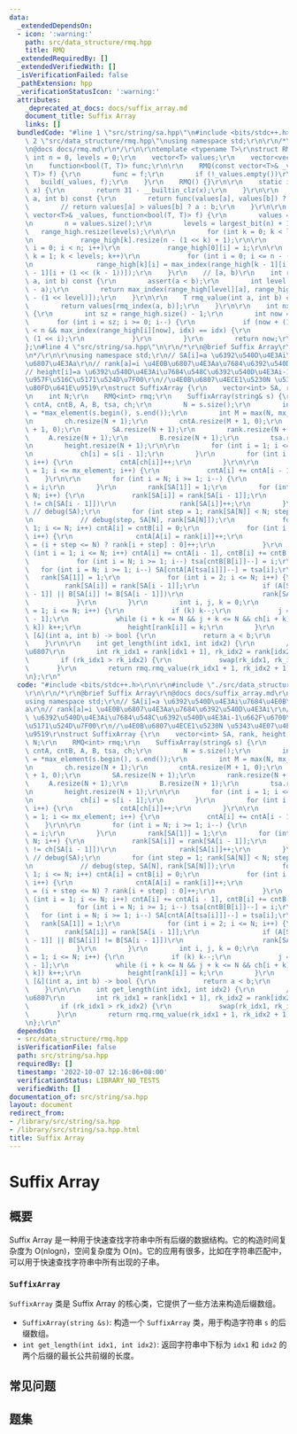 ```yaml
---
data:
  _extendedDependsOn:
  - icon: ':warning:'
    path: src/data_structure/rmq.hpp
    title: RMQ
  _extendedRequiredBy: []
  _extendedVerifiedWith: []
  _isVerificationFailed: false
  _pathExtension: hpp
  _verificationStatusIcon: ':warning:'
  attributes:
    _deprecated_at_docs: docs/suffix_array.md
    document_title: Suffix Array
    links: []
  bundledCode: "#line 1 \"src/string/sa.hpp\"\n#include <bits/stdc++.h>\r\n\r\n#line\
    \ 2 \"src/data_structure/rmq.hpp\"\nusing namespace std;\r\n\r\n/*\r\n@brief RMQ\r\
    \n@docs docs/rmq.md\r\n*/\r\n\r\ntemplate <typename T>\r\nstruct RMQ {\r\n   \
    \ int n = 0, levels = 0;\r\n    vector<T> values;\r\n    vector<vector<int>> range_high;\r\
    \n    function<bool(T, T)> func;\r\n\r\n    RMQ(const vector<T>& _values, function<bool(T,\
    \ T)> f) {\r\n        func = f;\r\n        if (!_values.empty())\r\n         \
    \   build(_values, f);\r\n    }\r\n    RMQ() {}\r\n\r\n    static int largest_bit(int\
    \ x) {\r\n        return 31 - __builtin_clz(x);\r\n    }\r\n\r\n    int max_index(int\
    \ a, int b) const {\r\n        return func(values[a], values[b]) ? a : b;\r\n\
    \        // return values[a] > values[b] ? a : b;\r\n    }\r\n\r\n    void build(const\
    \ vector<T>& _values, function<bool(T, T)> f) {\r\n        values = _values;\r\
    \n        n = values.size();\r\n        levels = largest_bit(n) + 1;\r\n     \
    \   range_high.resize(levels);\r\n\r\n        for (int k = 0; k < levels; k++)\r\
    \n            range_high[k].resize(n - (1 << k) + 1);\r\n\r\n        for (int\
    \ i = 0; i < n; i++)\r\n            range_high[0][i] = i;\r\n\r\n        for (int\
    \ k = 1; k < levels; k++)\r\n            for (int i = 0; i <= n - (1 << k); i++)\r\
    \n                range_high[k][i] = max_index(range_high[k - 1][i], range_high[k\
    \ - 1][i + (1 << (k - 1))]);\r\n    }\r\n    // [a, b)\r\n    int rmq_index(int\
    \ a, int b) const {\r\n        assert(a < b);\r\n        int level = largest_bit(b\
    \ - a);\r\n        return max_index(range_high[level][a], range_high[level][b\
    \ - (1 << level)]);\r\n    }\r\n\r\n    T rmq_value(int a, int b) const {\r\n\
    \        return values[rmq_index(a, b)];\r\n    }\r\n\r\n    int nxt_idx(int idx)\
    \ {\r\n        int sz = range_high.size() - 1;\r\n        int now = idx;\r\n \
    \       for (int i = sz; i >= 0; i--) {\r\n            if (now + (1 << i) - 1\
    \ < n && max_index(range_high[i][now], idx) == idx) {\r\n                now +=\
    \ (1 << i);\r\n            }\r\n        }\r\n        return now;\r\n    }\r\n\
    };\n#line 4 \"src/string/sa.hpp\"\n\r\n/*\r\n@brief Suffix Array\r\n@docs docs/suffix_array.md\r\
    \n*/\r\n\r\nusing namespace std;\r\n// SA[i]=a \u6392\u540D\u4E3Ai\u7684\u4E0B\
    \u6807\u4E3Aa\r\n// rank[a]=i \u4E0B\u6807\u4E3Aa\u7684\u6392\u540D\u4E3Ai\r\n\
    // height[i]=a \u6392\u540D\u4E3Ai\u7684\u548C\u6392\u540D\u4E3Ai-1\u662F\u6700\
    \u957F\u516C\u5171\u524D\u7F00\r\n//\u4E0B\u6807\u4ECE1\u5230N \u5343\u4E07\u4E0D\
    \u80FD\u641E\u9519\r\nstruct SuffixArray {\r\n    vector<int> SA, rank, height;\r\
    \n    int N;\r\n    RMQ<int> rmq;\r\n    SuffixArray(string& s) {\r\n        vector<int>\
    \ cntA, cntB, A, B, tsa, ch;\r\n        N = s.size();\r\n        int mx_element\
    \ = *max_element(s.begin(), s.end());\r\n        int M = max(N, mx_element);\r\
    \n        ch.resize(N + 1);\r\n        cntA.resize(M + 1, 0);\r\n        cntB.resize(N\
    \ + 1, 0);\r\n        SA.resize(N + 1);\r\n        rank.resize(N + 1);\r\n   \
    \     A.resize(N + 1);\r\n        B.resize(N + 1);\r\n        tsa.resize(N + 1);\r\
    \n        height.resize(N + 1);\r\n\r\n        for (int i = 1; i <= N; i++) {\r\
    \n            ch[i] = s[i - 1];\r\n        }\r\n        for (int i = 1; i <= N;\
    \ i++) {\r\n            cntA[ch[i]]++;\r\n        }\r\n\r\n        for (int i\
    \ = 1; i <= mx_element; i++) {\r\n            cntA[i] += cntA[i - 1];\r\n    \
    \    }\r\n\r\n        for (int i = N; i >= 1; i--) {\r\n            SA[cntA[ch[i]]--]\
    \ = i;\r\n        }\r\n        rank[SA[1]] = 1;\r\n        for (int i = 2; i <=\
    \ N; i++) {\r\n            rank[SA[i]] = rank[SA[i - 1]];\r\n            if (ch[SA[i]]\
    \ != ch[SA[i - 1]])\r\n                rank[SA[i]]++;\r\n        }\r\n       \
    \ // debug(SA);\r\n        for (int step = 1; rank[SA[N]] < N; step <<= 1) {\r\
    \n            // debug(step, SA[N], rank[SA[N]]);\r\n            for (int i =\
    \ 1; i <= N; i++) cntA[i] = cntB[i] = 0;\r\n            for (int i = 1; i <= N;\
    \ i++) {\r\n                cntA[A[i] = rank[i]]++;\r\n                cntB[B[i]\
    \ = (i + step <= N) ? rank[i + step] : 0]++;\r\n            }\r\n            for\
    \ (int i = 1; i <= N; i++) cntA[i] += cntA[i - 1], cntB[i] += cntB[i - 1];\r\n\
    \            for (int i = N; i >= 1; i--) tsa[cntB[B[i]]--] = i;\r\n         \
    \   for (int i = N; i >= 1; i--) SA[cntA[A[tsa[i]]]--] = tsa[i];\r\n         \
    \   rank[SA[1]] = 1;\r\n            for (int i = 2; i <= N; i++) {\r\n       \
    \         rank[SA[i]] = rank[SA[i - 1]];\r\n                if (A[SA[i]] != A[SA[i\
    \ - 1]] || B[SA[i]] != B[SA[i - 1]])\r\n                    rank[SA[i]]++;\r\n\
    \            }\r\n        }\r\n        int i, j, k = 0;\r\n        for (int i\
    \ = 1; i <= N; i++) {\r\n            if (k) k--;\r\n            j = SA[rank[i]\
    \ - 1];\r\n            while (i + k <= N && j + k <= N && ch[i + k] == ch[j +\
    \ k]) k++;\r\n            height[rank[i]] = k;\r\n        }\r\n        rmq.build(height,\
    \ [&](int a, int b) -> bool {\r\n            return a < b;\r\n        });\r\n\
    \    }\r\n\r\n    int get_length(int idx1, int idx2) {\r\n        // s \u7684\u4E0B\
    \u6807\r\n        int rk_idx1 = rank[idx1 + 1], rk_idx2 = rank[idx2 + 1];\r\n\
    \        if (rk_idx1 > rk_idx2) {\r\n            swap(rk_idx1, rk_idx2);\r\n \
    \       }\r\n        return rmq.rmq_value(rk_idx1 + 1, rk_idx2 + 1);\r\n    }\r\
    \n};\r\n"
  code: "#include <bits/stdc++.h>\r\n\r\n#include \"./src/data_structure/rmq.hpp\"\
    \r\n\r\n/*\r\n@brief Suffix Array\r\n@docs docs/suffix_array.md\r\n*/\r\n\r\n\
    using namespace std;\r\n// SA[i]=a \u6392\u540D\u4E3Ai\u7684\u4E0B\u6807\u4E3A\
    a\r\n// rank[a]=i \u4E0B\u6807\u4E3Aa\u7684\u6392\u540D\u4E3Ai\r\n// height[i]=a\
    \ \u6392\u540D\u4E3Ai\u7684\u548C\u6392\u540D\u4E3Ai-1\u662F\u6700\u957F\u516C\
    \u5171\u524D\u7F00\r\n//\u4E0B\u6807\u4ECE1\u5230N \u5343\u4E07\u4E0D\u80FD\u641E\
    \u9519\r\nstruct SuffixArray {\r\n    vector<int> SA, rank, height;\r\n    int\
    \ N;\r\n    RMQ<int> rmq;\r\n    SuffixArray(string& s) {\r\n        vector<int>\
    \ cntA, cntB, A, B, tsa, ch;\r\n        N = s.size();\r\n        int mx_element\
    \ = *max_element(s.begin(), s.end());\r\n        int M = max(N, mx_element);\r\
    \n        ch.resize(N + 1);\r\n        cntA.resize(M + 1, 0);\r\n        cntB.resize(N\
    \ + 1, 0);\r\n        SA.resize(N + 1);\r\n        rank.resize(N + 1);\r\n   \
    \     A.resize(N + 1);\r\n        B.resize(N + 1);\r\n        tsa.resize(N + 1);\r\
    \n        height.resize(N + 1);\r\n\r\n        for (int i = 1; i <= N; i++) {\r\
    \n            ch[i] = s[i - 1];\r\n        }\r\n        for (int i = 1; i <= N;\
    \ i++) {\r\n            cntA[ch[i]]++;\r\n        }\r\n\r\n        for (int i\
    \ = 1; i <= mx_element; i++) {\r\n            cntA[i] += cntA[i - 1];\r\n    \
    \    }\r\n\r\n        for (int i = N; i >= 1; i--) {\r\n            SA[cntA[ch[i]]--]\
    \ = i;\r\n        }\r\n        rank[SA[1]] = 1;\r\n        for (int i = 2; i <=\
    \ N; i++) {\r\n            rank[SA[i]] = rank[SA[i - 1]];\r\n            if (ch[SA[i]]\
    \ != ch[SA[i - 1]])\r\n                rank[SA[i]]++;\r\n        }\r\n       \
    \ // debug(SA);\r\n        for (int step = 1; rank[SA[N]] < N; step <<= 1) {\r\
    \n            // debug(step, SA[N], rank[SA[N]]);\r\n            for (int i =\
    \ 1; i <= N; i++) cntA[i] = cntB[i] = 0;\r\n            for (int i = 1; i <= N;\
    \ i++) {\r\n                cntA[A[i] = rank[i]]++;\r\n                cntB[B[i]\
    \ = (i + step <= N) ? rank[i + step] : 0]++;\r\n            }\r\n            for\
    \ (int i = 1; i <= N; i++) cntA[i] += cntA[i - 1], cntB[i] += cntB[i - 1];\r\n\
    \            for (int i = N; i >= 1; i--) tsa[cntB[B[i]]--] = i;\r\n         \
    \   for (int i = N; i >= 1; i--) SA[cntA[A[tsa[i]]]--] = tsa[i];\r\n         \
    \   rank[SA[1]] = 1;\r\n            for (int i = 2; i <= N; i++) {\r\n       \
    \         rank[SA[i]] = rank[SA[i - 1]];\r\n                if (A[SA[i]] != A[SA[i\
    \ - 1]] || B[SA[i]] != B[SA[i - 1]])\r\n                    rank[SA[i]]++;\r\n\
    \            }\r\n        }\r\n        int i, j, k = 0;\r\n        for (int i\
    \ = 1; i <= N; i++) {\r\n            if (k) k--;\r\n            j = SA[rank[i]\
    \ - 1];\r\n            while (i + k <= N && j + k <= N && ch[i + k] == ch[j +\
    \ k]) k++;\r\n            height[rank[i]] = k;\r\n        }\r\n        rmq.build(height,\
    \ [&](int a, int b) -> bool {\r\n            return a < b;\r\n        });\r\n\
    \    }\r\n\r\n    int get_length(int idx1, int idx2) {\r\n        // s \u7684\u4E0B\
    \u6807\r\n        int rk_idx1 = rank[idx1 + 1], rk_idx2 = rank[idx2 + 1];\r\n\
    \        if (rk_idx1 > rk_idx2) {\r\n            swap(rk_idx1, rk_idx2);\r\n \
    \       }\r\n        return rmq.rmq_value(rk_idx1 + 1, rk_idx2 + 1);\r\n    }\r\
    \n};\r\n"
  dependsOn:
  - src/data_structure/rmq.hpp
  isVerificationFile: false
  path: src/string/sa.hpp
  requiredBy: []
  timestamp: '2022-10-07 12:16:06+08:00'
  verificationStatus: LIBRARY_NO_TESTS
  verifiedWith: []
documentation_of: src/string/sa.hpp
layout: document
redirect_from:
- /library/src/string/sa.hpp
- /library/src/string/sa.hpp.html
title: Suffix Array
---
```

# Suffix Array

## 概要
Suffix Array 是一种用于快速查找字符串中所有后缀的数据结构。它的构造时间复杂度为 O(nlogn)，空间复杂度为 O(n)。它的应用有很多，比如在字符串匹配中，可以用于快速查找字符串中所有出现的子串。
### `SuffixArray`
`SuffixArray` 类是 Suffix Array 的核心类，它提供了一些方法来构造后缀数组。
- `SuffixArray(string &s)`: 构造一个 `SuffixArray` 类，用于构造字符串 `s` 的后缀数组。
- `int get_length(int idx1, int idx2)`: 返回字符串中下标为 `idx1` 和 `idx2` 的两个后缀的最长公共前缀的长度。

## 常见问题

## 题集